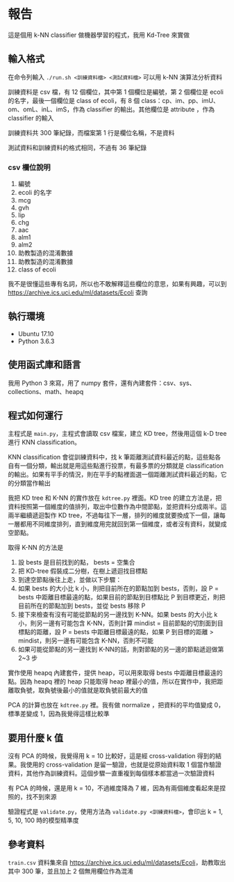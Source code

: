 # 報告

這是個用 k-NN classifier 做機器學習的程式，我用 Kd-Tree 來實做

## 輸入格式

在命令列輸入 `./run.sh <訓練資料檔> <測試資料檔>` 可以用 k-NN 演算法分析資料

訓練資料是 csv 檔，有 12 個欄位，其中第 1 個欄位是編號，第 2 個欄位是 ecoli 的名字，最後一個欄位是 class of ecoli，有 8 個 class：cp、im、pp、imU、om、omL、inL、imS，作為 classifier 的輸出。其他欄位是 attribute ，作為 classifier 的輸入

訓練資料共 300 筆紀錄，而檔案第 1 行是欄位名稱，不是資料

測試資料和訓練資料的格式相同，不過有 36 筆紀錄

### csv 欄位說明
1. 編號
2. ecoli 的名字
3. mcg
4. gvh
5. lip
6. chg
7. aac
8. alm1
9. alm2
10. 助教製造的混淆數據
11. 助教製造的混淆數據
12. class of ecoli

我不是很懂這些專有名詞，所以也不敢解釋這些欄位的意思，如果有興趣，可以到 <https://archive.ics.uci.edu/ml/datasets/Ecoli> 查詢

## 執行環境
* Ubuntu 17.10
* Python 3.6.3

## 使用函式庫和語言

我用 Python 3 來寫，用了 numpy 套件，還有內建套件：csv、sys、collections、math、heapq

## 程式如何運行
主程式是 `main.py`，主程式會讀取 csv 檔案，建立 KD tree，然後用這個 k-D tree 進行 KNN classification。

KNN classification 會從訓練資料中，找 k 筆距離測試資料最近的點，這些點各自有一個分類，輸出就是用這些點進行投票，有最多票的分類就是 classification 的輸出。如果有平手的情況，則在平手的點裡面選一個距離測試資料最近的點，它的分類當作輸出

我把 KD tree 和 K-NN 的實作放在 `kdtree.py` 裡面。KD tree 的建立方法是，把資料按照第一個維度的值排列，取出中位數作為中間節點，並把資料分成兩半。這兩半繼續遞迴製作 KD tree，不過每往下一層，排列的維度就要換成下一個，讓每一層都用不同維度排列，直到維度用完就回到第一個維度，或者沒有資料，就變成空節點。

取得 K-NN 的方法是
1. 設 bests 是目前找到的點， bests = 空集合
2. 把 KD-tree 假裝成二分樹，在樹上遞迴找目標點
3. 到達空節點後往上走，並做以下步驟：
  1. 如果 bests 的大小比 k 小，則把目前所在的節點加到 bests，否則，設 P = bests 中距離目標最遠的點，如果目前的節點到目標點比 P 到目標更近，則把目前所在的節點加到 bests，並從 bests 移除 P
  2. 接下來檢查有沒有可能從節點的另一邊找到 K-NN。如果 bests 的大小比 k 小，則另一邊有可能包含 K-NN，否則計算 mindist = 目前節點的切割面到目標點的距離，設 P = bests 中距離目標最遠的點，如果 P 到目標的距離 > mindist，則另一邊有可能包含 K-NN，否則不可能
  3. 如果可能從節點的另一邊找到 K-NN的話，則對節點的另一邊的節點遞迴做第 2~3 步

實作使用 heapq 內建套件，提供 heap，可以用來取得 bests 中距離目標最遠的點。因為 heapq 裡的 heap 只能取得 heap 裡最小的值，所以在實作中，我把距離取負號，取負號後最小的值就是取負號前最大的值

PCA 的計算也放在 `kdtree.py` 裡。我有做 normalize ，把資料的平均值變成 0，標準差變成 1，因為我覺得這樣比較準

## 要用什麼 k 值

沒有 PCA 的時候，我覺得用 k = 10 比較好，這是經 cross-validation 得到的結果。我使用的 cross-validation 是留一驗證，也就是從原始資料取 1 個當作驗證資料，其他作為訓練資料。這個步驟一直重複到每個樣本都當過一次驗證資料

有 PCA 的時候，還是用 k = 10，不過維度降為 7 維，因為有兩個維度看起來是捏照的，找不到來源

驗證程式是 `validate.py`，使用方法為 `validate.py <訓練資料檔>`，會印出 k = 1, 5, 10, 100 時的模型精準度

## 參考資料

`train.csv` 資料集來自 <https://archive.ics.uci.edu/ml/datasets/Ecoli>，助教取出其中 300 筆，並且加上 2 個無用欄位作為混淆

